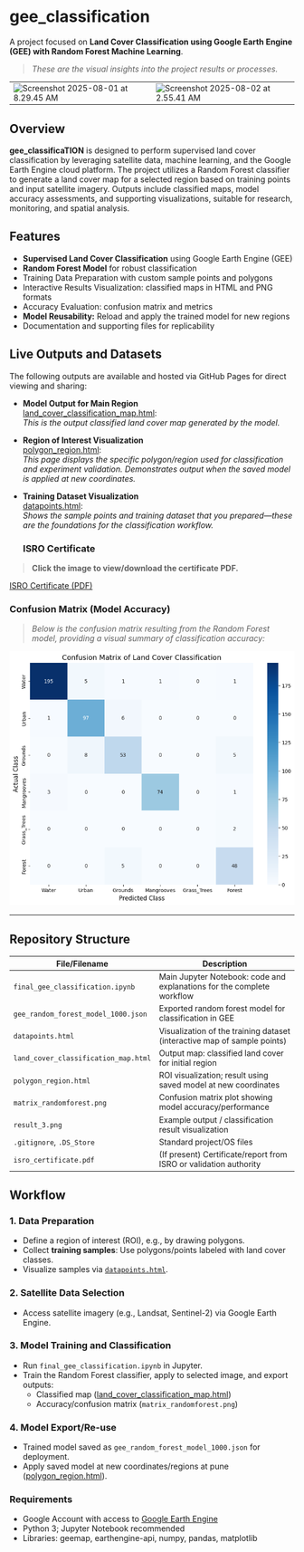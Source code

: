 # gee_classification

A project focused on **Land Cover Classification using Google Earth Engine (GEE) with Random Forest Machine Learning**.

> *These are the visual insights into the project results or processes.*

<table>
  <tr>
    <td>
      <img src="https://github.com/dhruv-218/gee_classificaTION/blob/main/Screenshot%202025-08-01%20at%208.29.45%E2%80%AFAM.png?raw=true" alt="Screenshot 2025-08-01 at 8.29.45 AM" width="900">
    </td>
    <td>
      <img src="https://github.com/dhruv-218/gee_classificaTION/blob/main/Screenshot%202025-08-02%20at%202.55.41%E2%80%AFAM.png?raw=true" alt="Screenshot 2025-08-02 at 2.55.41 AM" width="900">
    </td>
  </tr>
</table>


## Overview

**gee_classificaTION** is designed to perform supervised land cover classification by leveraging satellite data, machine learning, and the Google Earth Engine cloud platform. The project utilizes a Random Forest classifier to generate a land cover map for a selected region based on training points and input satellite imagery. Outputs include classified maps, model accuracy assessments, and supporting visualizations, suitable for research, monitoring, and spatial analysis.

## Features

- **Supervised Land Cover Classification** using Google Earth Engine (GEE)
- **Random Forest Model** for robust classification
- Training Data Preparation with custom sample points and polygons
- Interactive Results Visualization: classified maps in HTML and PNG formats
- Accuracy Evaluation: confusion matrix and metrics
- **Model Reusability:** Reload and apply the trained model for new regions
- Documentation and supporting files for replicability

## Live Outputs and Datasets

The following outputs are available and hosted via GitHub Pages for direct viewing and sharing:

- **Model Output for Main Region**  
  [land_cover_classification_map.html](https://dhruv-218.github.io/gee_classificaTION/mumbai_map.html):  
  *This is the output classified land cover map generated by the model.*

- **Region of Interest Visualization**  
  [polygon_region.html](https://dhruv-218.github.io/gee_classificaTION/polygon_region.html):  
  *This page displays the specific polygon/region used for classification and experiment validation. Demonstrates output when the saved model is applied at new coordinates.*

- **Training Dataset Visualization**  
  [datapoints.html](https://dhruv-218.github.io/gee_classificaTION/datapoints.html):  
  *Shows the sample points and training dataset that you prepared—these are the foundations for the classification workflow.*

  ### ISRO Certificate

> **Click the image to view/download the certificate PDF.**  

[ISRO Certificate (PDF)](https://github.com/dhruv-218/gee_classificaTION/blob/main/isro_certificate.pdf)

### Confusion Matrix (Model Accuracy)

> *Below is the confusion matrix resulting from the Random Forest model, providing a visual summary of classification accuracy:*

![Confusion Matrix](https://github.com/dhruv-218/gee_classificaTION/blob/main/result_3.png)

---


## Repository Structure

| File/Filename                        | Description                                                                          |
|--------------------------------------|--------------------------------------------------------------------------------------|
| `final_gee_classification.ipynb`     | Main Jupyter Notebook: code and explanations for the complete workflow               |
| `gee_random_forest_model_1000.json`  | Exported random forest model for classification in GEE                               |
| `datapoints.html`                    | Visualization of the training dataset (interactive map of sample points)             |
| `land_cover_classification_map.html` | Output map: classified land cover for initial region                                 |
| `polygon_region.html`                | ROI visualization; result using saved model at new coordinates                       |
| `matrix_randomforest.png`            | Confusion matrix plot showing model accuracy/performance                             |
| `result_3.png`                       | Example output / classification result visualization                                 |
| `.gitignore`, `.DS_Store`            | Standard project/OS files                                                            |
| `isro_certificate.pdf`               | (If present) Certificate/report from ISRO or validation authority                    |

## Workflow

### 1. Data Preparation
- Define a region of interest (ROI), e.g., by drawing polygons.
- Collect **training samples**: Use polygons/points labeled with land cover classes.
- Visualize samples via [`datapoints.html`](https://dhruv-218.github.io/gee_classificaTION/datapoints.html).

### 2. Satellite Data Selection
- Access satellite imagery (e.g., Landsat, Sentinel-2) via Google Earth Engine.

### 3. Model Training and Classification
- Run `final_gee_classification.ipynb` in Jupyter.
- Train the Random Forest classifier, apply to selected image, and export outputs:
  - Classified map ([land_cover_classification_map.html](https://dhruv-218.github.io/gee_classificaTION/mumbai_map.html))
  - Accuracy/confusion matrix (`matrix_randomforest.png`)

### 4. Model Export/Re-use
- Trained model saved as `gee_random_forest_model_1000.json` for deployment.
- Apply saved model at new coordinates/regions at pune ([polygon_region.html](https://dhruv-218.github.io/gee_classificaTION/polygon_region.html)).




### Requirements

- Google Account with access to [Google Earth Engine](https://earthengine.google.com/)
- Python 3; Jupyter Notebook recommended
- Libraries: geemap, earthengine-api, numpy, pandas, matplotlib



